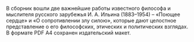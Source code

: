 <!--2024-01-21 22:32:27-->
В сборник вошли две важнейшие работы известного философа и мыслителя русского зарубежья И. А. Ильина (1883–1954) – «Поющее сердце» и «О сопротивлении злу силою», которые дают целостное представление о его философских, этических и политических взглядах.
В формате PDF A4 сохранен издательский макет.